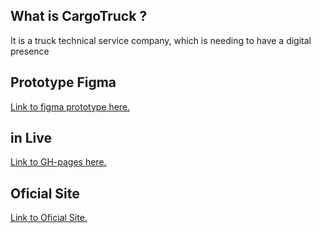 
## What is CargoTruck ?

It is a truck technical service company, which is needing to have a digital presence

## Prototype Figma

[Link to figma prototype here.](https://www.figma.com/file/YSP2sQuEz3643i2DkKAIWe/CargoTruck?node-id=0%3A1)

## in Live

[Link to GH-pages here.](https://alexadictiva.github.io/job4/)

## Oficial Site

[Link to Oficial Site.](https://cargotruck.us/)
